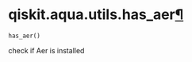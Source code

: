 # qiskit.aqua.utils.has\_aer[¶](#qiskit-aqua-utils-has-aer "Permalink to this headline")

<span id="undefined" />

`has_aer()`

check if Aer is installed
